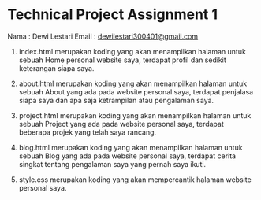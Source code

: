 # Technical Project Assignment 1
Nama    : Dewi Lestari
Email   : dewilestari300401@gmail.com

1. index.html merupakan koding yang akan menampilkan halaman untuk sebuah Home personal website saya, terdapat profil dan sedikit keterangan siapa saya.

2. about.html merupakan koding yang akan menampilkan halaman untuk sebuah About yang ada pada website personal saya, terdapat penjalasa siapa saya dan apa saja ketrampilan atau pengalaman saya.

3. project.html merupakan koding yang akan menampilkan halaman untuk sebuah Project yang ada pada website personal saya, terdapat beberapa projek yang telah saya rancang.

4. blog.html merupakan koding yang akan menampilkan halaman untuk sebuah Blog yang ada pada website personal saya, terdapat cerita singkat tentang pengalaman saya yang pernah saya ikuti.

5. style.css merupakan koding yang akan mempercantik halaman website personal saya.